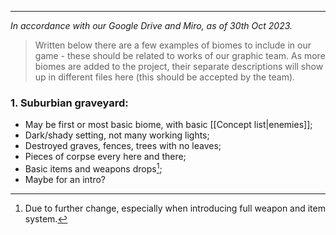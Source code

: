 ___

*In accordance with our Google Drive and Miro, as of 30th Oct 2023.*

>Written below there are a few examples of biomes to include in our game - these should be related to works of our graphic team. As more biomes are added to the project, their separate descriptions will show up in different files here (this should be accepted by the team).

### 1. Suburbian graveyard:

- May be first or most basic biome, with basic [[Concept list|enemies]];
- Dark/shady setting, not many working lights;
- Destroyed graves, fences, trees with no leaves;
- Pieces of corpse every here and there;
- Basic items and weapons drops[^1];
- Maybe for an intro?


[^1]: Due to further change, especially when introducing full weapon and item system.


